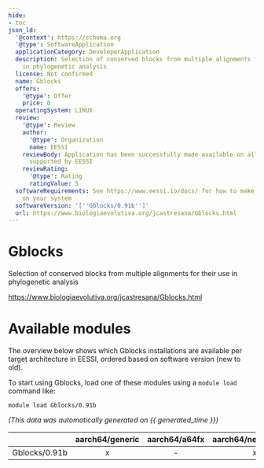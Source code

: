 ```yaml
---
hide:
- toc
json_ld:
  '@context': https://schema.org
  '@type': SoftwareApplication
  applicationCategory: DeveloperApplication
  description: Selection of conserved blocks from multiple alignments for their use
    in phylogenetic analysis
  license: Not confirmed
  name: Gblocks
  offers:
    '@type': Offer
    price: 0
  operatingSystem: LINUX
  review:
    '@type': Review
    author:
      '@type': Organization
      name: EESSI
    reviewBody: Application has been successfully made available on all architectures
      supported by EESSI
    reviewRating:
      '@type': Rating
      ratingValue: 5
  softwareRequirements: See https://www.eessi.io/docs/ for how to make EESSI available
    on your system
  softwareVersion: '[''Gblocks/0.91b'']'
  url: https://www.biologiaevolutiva.org/jcastresana/Gblocks.html
---
```


Gblocks
=======


Selection of conserved blocks from multiple alignments for their use in phylogenetic analysis

https://www.biologiaevolutiva.org/jcastresana/Gblocks.html
# Available modules


The overview below shows which Gblocks installations are available per target architecture in EESSI, ordered based on software version (new to old).

To start using Gblocks, load one of these modules using a `module load` command like:

```shell
module load Gblocks/0.91b
```

*(This data was automatically generated on {{ generated_time }})*

| |aarch64/generic|aarch64/a64fx|aarch64/neoverse_n1|aarch64/neoverse_v1|aarch64/nvidia/grace|x86_64/generic|x86_64/amd/zen2|x86_64/amd/zen3|x86_64/amd/zen4|x86_64/intel/cascadelake|x86_64/intel/haswell|x86_64/intel/icelake|x86_64/intel/sapphirerapids|x86_64/intel/skylake_avx512|
| :---: | :---: | :---: | :---: | :---: | :---: | :---: | :---: | :---: | :---: | :---: | :---: | :---: | :---: | :---: |
|Gblocks/0.91b|x|-|x|x|x|x|x|x|x|x|x|x|x|x|
